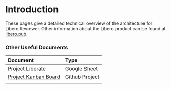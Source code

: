 # Introduction

These pages give a detailed technical overview of the architecture for Libero Reviewer. Other information about the Libero product can be found at [libero.pub](https://libero.pub).

### Other Useful Documents

| Document | Type |
| :--- | :--- |
| [Project Liberate](https://docs.google.com/spreadsheets/d/1XCZbjXmUOE7eFUvQKDRiGXTlFEAyy_O1Vi5MwgFvH84/edit#gid=1352980517) | Google Sheet |
| [Project Kanban Board](https://github.com/orgs/libero/projects/4) | Github Project |
|  |  |

